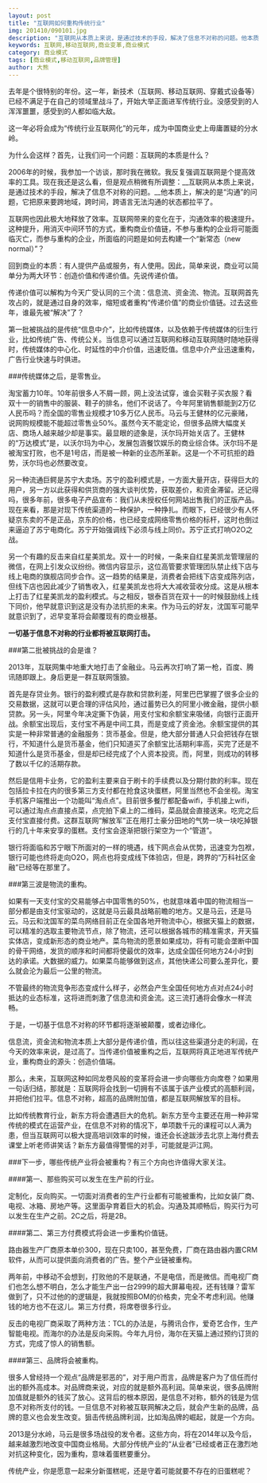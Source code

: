 ```yaml
---
layout: post
title: "互联网如何重构传统行业"
img: 201410/090101.jpg
description: "互联网从本质上来说，是通过技术的手段，解决了信息不对称的问题。他本质上，解决的是“沟通”的问题，它把原来要跨地域，跨时间，跨语言无法沟通的状态都拉平了。互联网也因此极大地释放了效率。互联网带来的变化在于，沟通效率的极速提升。这种提升，用消灭中间环节的方式，重构商业价值链，不参与重构的企业将可能面临灭亡，而参与重构的企业，所面临的问题是如何去构建一个“新常态（new normal）”？"
keywords: 互联网,移动互联网,商业变革,商业模式
category: 商业模式
tags: [商业模式,移动互联网,品牌管理]
author: 大熊
---
```


去年是个很特别的年份。这一年，新技术（互联网、移动互联网、穿戴式设备等）已经不满足于在自己的领域里战斗了，开始大举正面进军传统行业。没感受到的人浑浑噩噩，感受到的人都如临大敌。

这一年必将会成为“传统行业互联网化”的元年，成为中国商业史上毋庸置疑的分水岭。

为什么会这样？首先，让我们问一个问题：互联网的本质是什么？

2006年的时候，我参加一个访谈，那时我在微软。我反复强调互联网是个提高效率的工具。现在我还是这么看，但是观点稍微有所调整：__互联网从本质上来说，是通过技术的手段，解决了信息不对称的问题。__他本质上，解决的是“沟通”的问题，它把原来要跨地域，跨时间，跨语言无法沟通的状态都拉平了。

互联网也因此极大地释放了效率。互联网带来的变化在于，沟通效率的极速提升。这种提升，用消灭中间环节的方式，重构商业价值链，不参与重构的企业将可能面临灭亡，而参与重构的企业，所面临的问题是如何去构建一个“新常态（new normal）”？

回到商业的本质：有人提供产品或服务，有人使用。因此，简单来说，商业可以简单分为两大环节：创造价值和传递价值。先说传递价值。

传递价值可以解构为今天广受认同的三个流：信息流、资金流、物流。互联网首先攻占的，就是通过自身的效率，缩短或者重构“传递价值”的商业价值链。过去这些年，谁最先被“解决”了？

第一批被挑战的是传统“信息中介”，比如传统媒体，以及依赖于传统媒体的衍生行业，比如传统广告、传统公关。当信息可以通过互联网和移动互联网随时随地获得时，传统媒体的中心化、时延性的中介价值，迅速贬值。信息中介产业迅速重构，广告行业快速与时俱进。

###传统媒体之后，是零售业。

淘宝蓄力10年。10年前很多人不屑一顾，网上没法试穿，谁会买鞋子买衣服？看双十一的销售中的服装、鞋子的排名，他们不说话了。今年阿里销售额能到2万亿人民币吗？而全国的零售业规模才10多万亿人民币。马云与王健林的亿元豪赌，说网购规模能不能超过零售业50%。虽然今天不能定论，但很多品牌大幅度关店、商场人越来越少却是事实。最显眼的迹象是，沃尔玛开始关店了。王健林的“万达模式”是，以沃尔玛为中心，发展包涵餐饮娱乐的商业综合体。沃尔玛不是被淘宝打败，也不是1号店，而是被一种新的业态所革新。这是一个不可抗拒的趋势，沃尔玛也必然要改变。

另一种流通巨鳄是苏宁大卖场。苏宁的盈利模式是，一方面大量开店，获得巨大的用户，另一方以此获得和供货商的强大谈判优势，获取差价，和资金滞留。还记得吗，很多年前，很多电子产品宣布：我们从未授权任何网站出售我们的正版产品。现在来看，那是对现下传统渠道的一种保护，一种挣扎。而眼下，已经很少有人怀疑京东卖的不是正品，京东的价格，也已经变成网络零售价格的标杆，这时也倒过来逼迫了苏宁电商化。苏宁开始强调线下必须与线上同价。苏宁正式打响O2O之战。

另一个有趣的反击来自红星美凯龙。双十一的时候，一条来自红星美凯龙管理层的微信，在网上引发众议纷纷。微信内容显示，这位高管要求管理团队禁止线下店与线上电商的旗舰店同步合作。这一趋势的结果是，消费者会把线下店变成陈列店，但线下店也因此减少了销售收入，红星美凯龙也将大大减收营收分成。这是从根本上打击了红星美凯龙的盈利模式。与之相反，银泰百货在双十一的时候鼓励线上线下同价，他早就意识到这是没有办法抗拒的未来。作为马云的好友，沈国军可能早就意识到了，迟早变革将会颠覆现有的商业根基。

__一切基于信息不对称的行业都将被互联网打击。__

###第二批被挑战的会是谁？

2013年，互联网集中地重大地打击了金融业。马云再次打响了第一枪，百度、腾讯随即跟上。身后更是一群互联网饿狼。

首先是存贷业务。银行的盈利模式是存款和贷款利差，阿里巴巴掌握了很多企业的交易数据，这就可以更合理的评估风险，通过蓄势已久的阿里小微金融，提供小额贷款。另一头，阿里今年决定撕下伪装，用支付宝和余额宝来吸储，向银行正面开战。余额宝出现后，支付宝不再是中间工具，而是变成了资金池。余额宝提供的其实是一种非常普通的金融服务：货币基金。但是，绝大部分普通人只会把钱存在银行，不知道什么是货币基金，他们只知道买了余额宝比活期利率高，买完了还是不知道什么是货币基金，但是却已经完成了个人资本投资。而，阿里，则成功的转移了数以千亿的活期存款。

然后是信用卡业务，它的盈利主要来自于刷卡的手续费以及分期付款的利率。现在包括拉卡拉在内的很多第三方支付都在抢食这块蛋糕，阿里当然也不会坐视。淘宝手机客户端推出一个功能叫“淘点点”。目前很多餐厅都配备wifi，手机接上wifi，可以通过淘点点直接点菜，点完拍下桌上的二维码，菜品就会直接送来。吃完之后支付宝直接付费。这群互联网“解放军”正在用打土豪分田地的气势一块一块吃掉银行的几十年来安享的蛋糕。支付宝会逐渐把银行架空为一个“管道”。

银行将面临和苏宁眼下所面对的一样的境遇，线下网点会从优势，迅速变为包袱，银行可能也终将走向O2O，网点也将变成线下体验店，但是，跨界的“万科社区金融”已经等在那里了。

###第三波是物流的重构。

如果有一天支付宝的交易能够占中国零售的50%，也就意味着中国的物流相当一部分都是由支付宝驱动的，这就是马云最具战略前瞻的地方。又是马云，还是马云。马云和沈国军的菜鸟网络目前正在全国各地开物流中心，根据天猫上的数据，可以精准的选取主要物流节点，除了物流，还可以根据各城市的精准需求，开天猫实体店，变成新形态的商业地产。菜鸟物流的愿景如果成功，将有可能会垄断中国的骨干网络，发货的顺序和时间都将使最优的效率，达成全国任何地方24小时到达的承诺。大数据的威力。如果菜鸟能够做到这点，其他快递公司要么差异化，要么就会沦为最后一公里的物流。

不管最终的物流竞争形态变成什么样子，必然会产生全国任何地方点对点24小时抵达的业态标准，这将进而刺激了信息流和资金流。这三流打通将会像水一样流畅。

于是，一切基于信息不对称的环节都将逐渐被颠覆，或者边缘化。

信息流，资金流和物流本质上大部分是传递价值，而以往这些渠道分走的利润，在今天的效率来说，是过高了。当传递价值被重构之后，互联网将真正地进军传统产业，重构商业的源头：创造价值端。

那么，未来，互联网这种如同龙卷风般的变革将会进一步向哪些方向席卷？如果用一句话归结，那就是：互联网将会找到一切拥有不该属于该产业模式的高额利润，并把他们拉平。信息不对称，超高的品牌附加值，都是互联网解放军的目标。

比如传统教育行业，新东方将会遭遇巨大的危机。新东方至今主要还在用一种非常传统的模式在运营产业，在信息不对称的情况下，单项数千元的课程可以人满为患，但当互联网可以极大提高培训效率的时候，谁还会长途跋涉去北京上海付费去课堂上听老师讲笑话？新东方最值得警惕的对手，可能就是沪江网。

###下一步，哪些传统产业将会被重构？有三个方向也许值得大家关注。

####第一、那些购买可以发生在生产前的行业。

定制化，反向购买。一切面对消费者的生产行业都有可能被重构，比如女装厂商、电视、冰箱、房地产等。这里面孕育着巨大的机会。沟通及其顺畅后，购买行为可以发生在生产之前。2C之后，将是2B。

####第二、第三方付费模式将会进一步重构价值链。

路由器生产厂商原本单价300，现在只卖100，甚至免费，厂商在路由器内置CRM软件，从而可以提供面向消费者的广告。整个产业链被重构。

两年前，中移动不会想到，打败他的不是联通，不是电信，而是微信。而电视厂商们也怎么想不明白，怎么才能生产出一台2999的超大屏幕电视，还有钱赚？雷军做到了，只不过他的的逻辑是，我就按照BOM的价格卖，完全不考虑利润。他赚钱的地方也不在这儿。第三方付费，将席卷很多行业。

反击的电视厂商采取了两种方法：TCL的办法是，与腾讯合作，爱奇艺合作，生产智能电视。而海尔的办法是反向采购。今年九月份，海尔在天猫上通过预约订货的方式，完成了惊人的销售额。

####第三、品牌将会被重构。

很多人曾经持一个观点“品牌是邪恶的”，对于用户而言，品牌是客户为了信任而付出的额外高成本。对品牌商来说，对应的就是额外高利润。简单来说，很多品牌附加值就是额外的钱买了放心。这背后的根本原因，是信息不对称，额外的钱是为信息不对称所支付的钱。一旦信息不对称被互联网解决之后，就会产生新的品牌，品牌的意义也会发生改变。狙击传统品牌利润，比如淘品牌的崛起，就是一个方向。

2013是分水岭，马云是很多场战役的发令者。这些方向，将在2014年以及今后，越来越激烈地改变中国商业格局。大部分传统产业的“从业者”已经或者正在激烈地对抗这种变化，因为重构，意味着蛋糕要重分。

传统产业，你是愿意一起来分新蛋糕呢，还是守着可能就要不存在的旧蛋糕呢？
